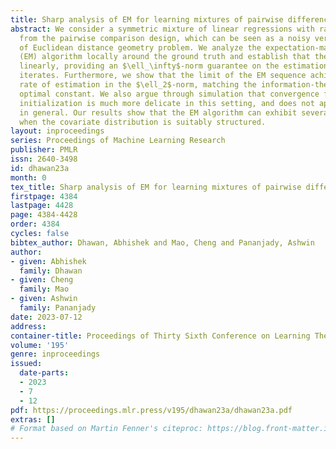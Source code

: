```yaml
---
title: Sharp analysis of EM for learning mixtures of pairwise differences
abstract: We consider a symmetric mixture of linear regressions with random samples
  from the pairwise comparison design, which can be seen as a noisy version of a type
  of Euclidean distance geometry problem. We analyze the expectation-maximization
  (EM) algorithm locally around the ground truth and establish that the sequence converges
  linearly, providing an $\ell_\infty$-norm guarantee on the estimation error of the
  iterates. Furthermore, we show that the limit of the EM sequence achieves the sharp
  rate of estimation in the $\ell_2$-norm, matching the information-theoretically
  optimal constant. We also argue through simulation that convergence from a random
  initialization is much more delicate in this setting, and does not appear to occur
  in general. Our results show that the EM algorithm can exhibit several unique behaviors
  when the covariate distribution is suitably structured.
layout: inproceedings
series: Proceedings of Machine Learning Research
publisher: PMLR
issn: 2640-3498
id: dhawan23a
month: 0
tex_title: Sharp analysis of EM for learning mixtures of pairwise differences
firstpage: 4384
lastpage: 4428
page: 4384-4428
order: 4384
cycles: false
bibtex_author: Dhawan, Abhishek and Mao, Cheng and Pananjady, Ashwin
author:
- given: Abhishek
  family: Dhawan
- given: Cheng
  family: Mao
- given: Ashwin
  family: Pananjady
date: 2023-07-12
address: 
container-title: Proceedings of Thirty Sixth Conference on Learning Theory
volume: '195'
genre: inproceedings
issued:
  date-parts:
  - 2023
  - 7
  - 12
pdf: https://proceedings.mlr.press/v195/dhawan23a/dhawan23a.pdf
extras: []
# Format based on Martin Fenner's citeproc: https://blog.front-matter.io/posts/citeproc-yaml-for-bibliographies/
---
```

